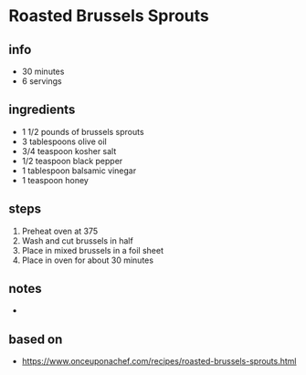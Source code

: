 # Roasted Brussels Sprouts

## info  
* 30 minutes 
* 6 servings  

## ingredients
* 1 1/2 pounds of brussels sprouts
* 3 tablespoons olive oil
* 3/4 teaspoon kosher salt
* 1/2 teaspoon black pepper
* 1 tablespoon balsamic vinegar
* 1 teaspoon honey


## steps  
1. Preheat oven at 375
2. Wash and cut brussels in half
3. Place in mixed brussels in a foil sheet
4. Place in oven for about 30 minutes

## notes  
*  

## based on  
*  https://www.onceuponachef.com/recipes/roasted-brussels-sprouts.html 
